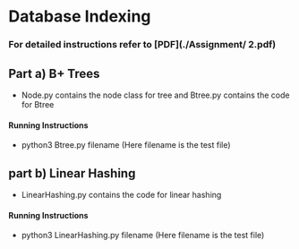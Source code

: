 # Database Indexing
### For detailed instructions refer to [PDF](./Assignment\/ 2.pdf)
## Part a) B+ Trees
- Node.py contains the node class for tree and Btree.py contains the code for Btree
#### Running Instructions
- python3 Btree.py filename     (Here filename is the test file)
## part b) Linear Hashing
- LinearHashing.py contains the code for linear hashing
#### Running Instructions
- python3 LinearHashing.py filename  (Here filename is the test file)
